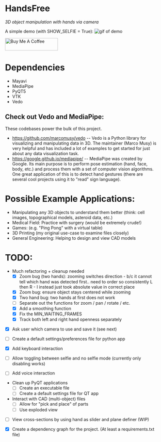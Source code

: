 # HandsFree
*3D object manipulation with hands via camera*

A simple demo (with SHOW_SELFIE = True):
![gif of demo](HandsFree-demo.gif)

<a href="https://www.buymeacoffee.com/jadamczyk" target="_blank"><img src="https://cdn.buymeacoffee.com/buttons/default-orange.png" alt="Buy Me A Coffee" height="41" width="174"></a>


# Dependencies
- Mayavi
- MediaPipe
- PyQT5
- VTK
- Vedo

## Check out Vedo and MediaPipe:
These codebases power the bulk of this project.
- https://github.com/marcomusy/vedo
-- Vedo is a Python library for visualizing and manipulating data in 3D. The maintainer (Marco Musy) is very helpful and has included a lot of examples to get started for just about any data visualization task.
- https://google.github.io/mediapipe/
-- MediaPipe was created by Google. Its main purpose is to perform pose estimation (hand, face, body, etc.) and process them with a set of computer vision algorithms. One great application of this is to detect hand gestures (there are several cool projects using it to "read" sign language).


# Possible Example Applications:
- Manipulating any 3D objects to understand them better (think: cell images, topographical models, asteroid data, etc.)
- Medical Field: Practice with surgery (would be extremely crude!)
- Games: (e.g. "Ping Pong" with a virtual table)
- 3D Printing (my original use-case to examine files closely)
- General Engineering: Helping to design and view CAD models


# TODO:
- Much refactoring + cleanup needed
    - [x] Zoom bug (two hands): zooming switches direction - b/c it cannot tell which hand was detected first.. need to order so consistently L then R - I instead just took absolute value in correct place
    - [x] Zoom bug: ensure object stays centered while zooming
    - [x] Two hand bug: two hands at first does not work
    - [ ] Separate out the functions for zoom / pan / rotate / etc.
    - [x] Add a smoothing function
    - [x] Fix the MIN_WAITING_FRAMES
    - [x] Track both left and right hand openness separately
- [x] Ask user which camera to use and save it (see next)
- [ ] Create a default settings/preferences file for python app

- [x] Add keyboard interaction
- [ ] Allow toggling between selfie and no selfie mode (currently only disabling works)
- [ ] Add voice interaction
- Clean up PyQT applications
    - [ ] Create an executable file
    - [ ] Create a default settings file for QT app
- Interact with CAD (multi-object) files
    - [ ] Allow for "pick and place" of parts
    - [ ] Use exploded view
- [ ] View cross-sections by using hand as slider and plane definer (WIP)

- [x] Create a dependency graph for the project. (At least a requirements.txt file)

